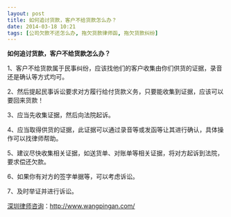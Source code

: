```yaml
---
layout: post
title: 如何追讨货款，客户不给货款怎么办？
date: 2014-03-18 10:21
tags: [公司欠款不还怎么办, 拖欠货款律师函, 拖欠货款纠纷]
---
```

<strong>如何追讨货款，客户不给货款怎么办？</strong>

1、客户不给货款属于民事纠纷，应该找他们的客户收集由你们供货的证据，录音还是确认等方式均可。

2、然后提起民事诉讼要求对方履行给付货款义务，只要能收集到证据，应该可以要回来货款！

3、应当先收集证据，然后向法院起诉。

4、应当取得供货的证据，此证据可以通过录音等或发函等让其进行确认，具体操作可以找律师帮助。

5、建议尽快收集相关证据，如送货单、对账单等相关证据，将对方起诉到法院，要求偿还欠款。

6、如果你有对方的签字单据等，可以考虑诉讼。

7、及时举证并进行诉讼。



<a href="http://www.wangpingan.com/">深圳律师咨询</a>：<a href="http://www.wangpingan.com/">http://www.wangpingan.com/</a>

